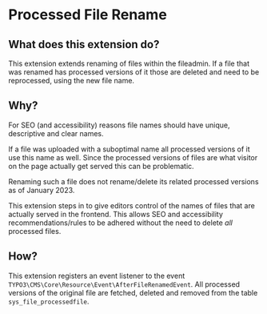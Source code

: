 # Processed File Rename

## What does this extension do?

This extension extends renaming of files within the fileadmin.
If a file that was renamed has processed versions of it those are deleted and need to be reprocessed, using the new file name.

## Why?

For SEO (and accessibility) reasons file names should have unique, descriptive and clear names.

If a file was uploaded with a suboptimal name all processed versions of it use this name as well.
Since the processed versions of files are what visitor on the page actually get served this can be problematic.

Renaming such a file does not rename/delete its related processed versions as of January 2023.

This extension steps in to give editors control of the names of files that are actually served in the frontend.
This allows SEO and accessibility recommendations/rules to be adhered without the need to delete *all* processed files.

## How?

This extension registers an event listener to the event `TYPO3\CMS\Core\Resource\Event\AfterFileRenamedEvent`.
All processed versions of the original file are fetched, deleted and removed from the table `sys_file_processedfile`.
